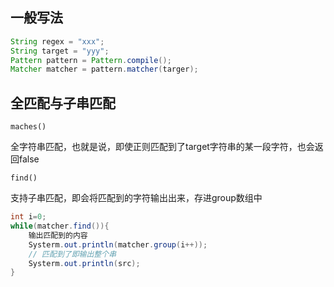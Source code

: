 ## 一般写法
```java
String regex = "xxx";
String target = "yyy";
Pattern pattern = Pattern.compile();
Matcher matcher = pattern.matcher(targer);
```

## 全匹配与子串匹配

	maches() 
全字符串匹配，也就是说，即使正则匹配到了target字符串的某一段字符，也会返回false

	find()
支持子串匹配，即会将匹配到的字符输出出来，存进group数组中
```java
int i=0;
while(matcher.find()){
	输出匹配到的内容
	Systerm.out.println(matcher.group(i++));
	// 匹配到了即输出整个串
	Systerm.out.println(src);
}
```